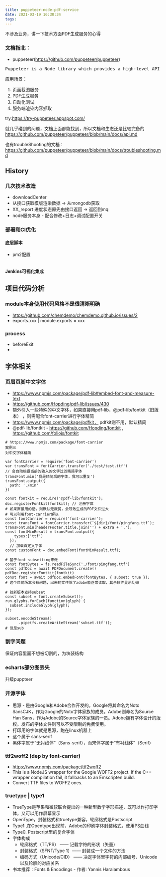 ```yaml
---
title: puppeteer-node-pdf-service
date: 2021-03-19 16:30:34
tags:
---
```

不涉及业务，讲一下技术方面PDF生成服务的心得

### 文档指北：
- puppeteer(https://github.com/puppeteer/puppeteer)
<pre>
Puppeteer is a Node library which provides a high-level API to control Chrome or Chromium over the DevTools Protocol. Puppeteer runs headless by default, but can be configured to run full (non-headless) Chrome or Chromium.
</pre>

应用场景：
1. 页面截图服务
2. PDF生成服务
3. 自动化测试
4. 服务端渲染内容抓取

try:https://try-puppeteer.appspot.com/

就几乎碰到的问题，文档上面都能找到，所以文档和生态还是比较完备的
https://github.com/puppeteer/puppeteer/blob/main/docs/api.md


也有troubleShooting的文档：
https://github.com/puppeteer/puppeteer/blob/main/docs/troubleshooting.md

## History

### 几次技术改造

- downloadCenter
- 从接口获取模版渲染数据 -> 从mongodb获取
- XX_report 进度状态原先由接口返回 -> 返回到mq
- node服务本身 - 配合修改+日志+调试配置开关


### 部署和CI优化
#### 底层脚本
- pm2配置
```
```

#### Jenkins可视化集成


## 项目代码分析

### module本身使用代码风格不是很清晰明确
- https://github.com/chemdemo/chemdemo.github.io/issues/2
- exports.xxx | module.exports = xxx

### process
- beforeExit
- 

## 字体相关

### 页眉页脚中文字体
- https://www.npmjs.com/package/pdf-lib#embed-font-and-measure-text
- https://github.com/Hopding/pdf-lib/issues/430
- 额外引入一些特殊的中文字体，如果直接用pdf-lib，@pdf-lib/fontkit（旧版本） ，则需配合font-carrier进行字体精简
- https://www.npmjs.com/package/pdfkit， pdfkit则不用，默认精简
- @pdf-lib/fontkit - https://github.com/Hopding/fontkit , https://github.com/foliojs/fontkit
```
# https://www.npmjs.com/package/font-carrier
案例三
对中文字体精简

var fontCarrier = require('font-carrier')
var transFont = fontCarrier.transfer('./test/test.ttf')
// 会自动根据当前的输入的文字过滤精简字体
transFont.min('我是精简后的字体，我可以重复')
transFont.output({
  path: './min'
})
```
```
const fontkit = require('@pdf-lib/fontkit');
doc.registerFontkit(fontkit); // 注册字体
# 如果直接用的话，则默认无裁剪，会导致生成的PDF文件过大
# 可以利用font-carrier解决
const fontCarrier = require('font-carrier');
const transFont = fontCarrier.transfer(`${dir}/font/pingfang.ttf`);
transFont.min(headerFooter.title.join('') + extra + '.');
const fontMinResult = transFont.output({
    types:['ttf']
  });
  // 加载自定义字体
const customFont = doc.embedFont(fontMinResult.ttf);

# 基于font subsetting来做
const fontBytes = fs.readFileSync('./font/pingfang.ttf')
const pdfDoc = await PDFDocument.create()
pdfDoc.registerFontkit(fontkit)
const font = await pdfDoc.embedFont(fontBytes, { subset: true });
# 这个目前版本会有问题，出来的文件除了adobe能正常读取，其余软件显示乱码

```
```
# 较新版本支持subset
const subset = font.createSubset();
run.glyphs.forEach(function(glyph) {
  subset.includeGlyph(glyph);
});

subset.encodeStream()
      .pipe(fs.createWriteStream('subset.ttf'));
# 但是sub
```

### 割字问题
保证内容里面不想被切割的，为块装结构

### echarts部分图丢失
升级puppteer


### 开源字体
- 思源 - 是由Google和Adobe合作开发的。Google将其命名为Noto SansCJK，作为Google的Noto字体家族的成员。Adobe则命名为Source Han Sans，作为Adobe的Source字体家族的一员。Adobe拥有字体设计的版权。发布的字体文件则可以不受限制的免费使用。
- 打印用的字体就是思源，跑在linux机器上
- 这个属于 sans-serif
- 黑体字属于“无衬线体”（Sans-serif），而宋体字属于“有衬线体”（Serif）
### ttf2woff2 (dep by font-carrier)
- https://www.npmjs.com/package/ttf2woff2
- This is a NodeJS wrapper for the Google WOFF2 project. If the C++ wrapper compilation fail, it fallbacks to an Emscripten build.
- Convert TTF files to WOFF2 ones.

### truetype | type1

- TrueType是苹果和微软联合提出的一种新型数学字形描述，既可以作打印字体，又可以用作屏幕显示
- OpenType，封装格式和truetype兼容，轮廓格式是Postscript
- Type1 ,在Opentype出现前，Adobe的印刷字体封装格式，使用PS曲线
- Type0. Postscript里的复合字体
- 字体构成
    - 轮廓格式（TT/PS） —— 记载字符的形状（矢量）
    - 封装格式（SFNT/Type 1）—— 封装成一个文件的方法
    - 编码方式（Unicode/CID） —— 决定字体里字符的内部编号、Unicode 以及轮廓的对应关系
- 书本推荐：Fonts & Encodings - 作者: Yannis Haralambous
